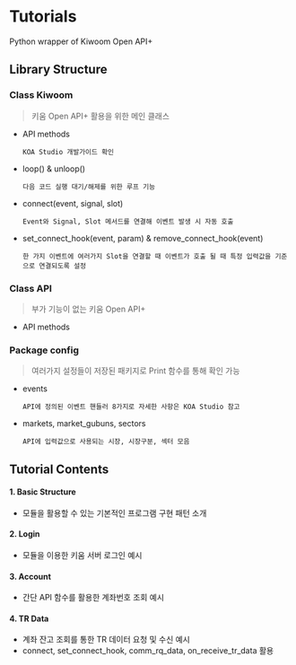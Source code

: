 # Tutorials
Python wrapper of Kiwoom Open API+

## Library Structure

### Class Kiwoom 

> 키움 Open API+  활용을 위한 메인 클래스  

   - API methods
   
         KOA Studio 개발가이드 확인
   
   - loop() & unloop()
         
         다음 코드 실행 대기/해제를 위한 루프 기능
      
   - connect(event, signal, slot) 
   
         Event와 Signal, Slot 메서드를 연결해 이벤트 발생 시 자동 호출
   
   - set_connect_hook(event, param) & remove_connect_hook(event) 
   
         한 가지 이벤트에 여러가지 Slot을 연결할 때 이벤트가 호출 될 때 특정 입력값을 기준으로 연결되도록 설정 
   
### Class API

> 부가 기능이 없는 키움 Open API+

   - API methods
   
### Package config

> 여러가지 설정들이 저장된 패키지로 Print 함수를 통해 확인 가능 
   
   - events
   
         API에 정의된 이벤트 핸들러 8가지로 자세한 사항은 KOA Studio 참고
   
   - markets, market_gubuns, sectors
    
         API에 입력값으로 사용되는 시장, 시장구분, 섹터 모음
   

## Tutorial Contents

#### 1. Basic Structure

- 모듈을 활용할 수 있는 기본적인 프로그램 구현 패턴 소개 

#### 2. Login

- 모듈을 이용한 키움 서버 로그인 예시

#### 3. Account

- 간단 API 함수를 활용한 계좌번호 조회 예시

#### 4. TR Data

- 계좌 잔고 조회를 통한 TR 데이터 요청 및 수신 예시 
- connect, set_connect_hook, comm_rq_data, on_receive_tr_data 활용